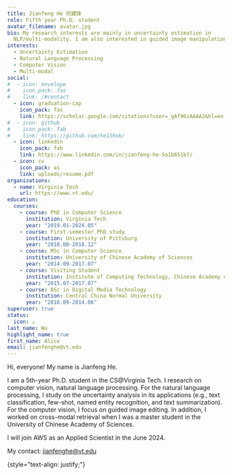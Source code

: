 ```yaml
---
title: Jianfeng He 何建锋
role: Fifth year Ph.D. student
avatar_filename: avatar.jpg
bio: My research interests are mainly in uncertainty estimation in
  NLP/multi-modality. I am also interested in guided image manipulation.
interests:
  - Uncertainty Estimation
  - Natural Language Processing
  - Computer Vision
  - Multi-modal
social:
#  - icon: envelope
#    icon_pack: fas
#    link: /#contact
  - icon: graduation-cap
    icon_pack: fas
    link: https://scholar.google.com/citations?user=_gAf96sAAAAJ&hl=en
#  - icon: github
#    icon_pack: fab
#    link: https://github.com/he159ok/
  - icon: linkedin
    icon_pack: fab
    link: https://www.linkedin.com/in/jianfeng-he-5a1b651b7/
  - icon: cv
    icon_pack: ai
    link: uploads/resume.pdf
organizations:
  - name: Virginia Tech
    url: https://www.vt.edu/
education:
  courses:
    - course: PhD in Computer Science
      institution: Virginia Tech
      year: "2019.01-2024.05"
    - course: First-semester PhD study
      institution: University of Pittsburg
      year: "2018.08-2018.12"
    - course: MSc in Computer Science
      institution: University of Chinese Academy of Sciences
      year: "2014.09-2017.07"
    - course: Visiting Student
      institution: Institute of Computing Technology, Chinese Academy of Sciences
      year: "2015.07-2017.07"
    - course: BSc in Digital Media Technology
      institution: Central China Normal University
      year: "2010.09-2014.06"
superuser: true
status:
  icon: ☕️
last_name: Wu
highlight_name: true
first_name: Alice
email: jianfenghe@vt.edu
---
```

Hi, everyone! My name is Jianfeng He. 

I am a 5th-year Ph.D. student in the CS@Virginia Tech. I research on computer vision, natural language processing. For the natural language processing, I study on the uncertainty analysis in its applications (e.g., text classification, few-shot, named entity recognition, and text summarization). For the computer vision, I focus on guided image editing. In addition, I worked on cross-modal retrieval when I was a master student in the University of Chinese Academy of Sciences. 

I will join AWS as an Applied Scientist in the June 2024.

My contact: jianfenghe@vt.edu

{style="text-align: justify;"}
